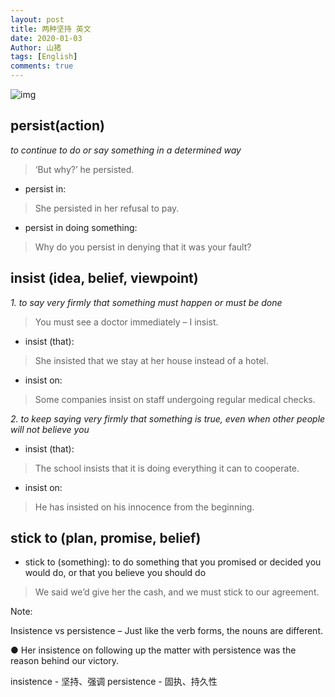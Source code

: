 ```yaml
---
layout: post
title: 两种坚持 英文
date: 2020-01-03
Author: 山猪
tags: [English]
comments: true
---
```

![img](https://www.grammar.com/images/2984_insist_vs._persist.png)

<!-- more -->

## persist(action)
*to continue to do or say something in a determined way*

> ‘But why?’ he persisted.

* persist in: 

> She persisted in her refusal to pay.

* persist in doing something: 

> Why do you persist in denying that it was your fault?



## insist (idea, belief, viewpoint) 
*1. to say very firmly that something must happen or must be done*

> You must see a doctor immediately – I insist.

* insist (that): 

> She insisted that we stay at her house instead of a hotel.

* insist on: 

> Some companies insist on staff undergoing regular medical checks.

*2. to keep saying very firmly that something is true, even when other people will not believe you*

* insist (that): 

> The school insists that it is doing everything it can to cooperate.

* insist on: 

> He has insisted on his innocence from the beginning.

## stick to (plan, promise, belief)

* stick to (something): to do something that you promised or decided you would do, or that you believe you should do

> We said we’d give her the cash, and we must stick to our agreement.


Note:

Insistence vs persistence – Just like the verb forms, the nouns are different.

●    Her insistence on following up the matter with persistence was the reason behind our victory.

insistence - 坚持、强调
persistence - 固执、持久性


